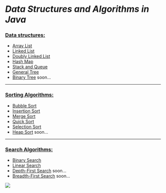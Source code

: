 # ***Data Structures and Algorithms in Java***

### [Data structures:](src/DataStructures)
- [Array List](src/DataStructures/ArrayList)
- [Linked List](src/DataStructures/LinkedList)
- [Doubly Linked List](src/DataStructures/DoublyLinkedList)
- [Hash Map](src/DataStructures/HashMap)
- [Stack and Queue](src/DataStructures/StackAndQueue)
- [General Tree](src/DataStructures/GeneralTree)
- [Binary Tree](src/DataStructures/BinaryTree) soon...
---
### [Sorting Algorithms:](src/Algorithms/Sort)
- [Bubble Sort](src/Algorithms/Sort/BubbleSort)
- [Insertion Sort](src/Algorithms/Sort/InsertionSort)
- [Merge Sort](src/Algorithms/Sort/MergeSort)
- [Quick Sort](src/Algorithms/Sort/QuickSort)
- [Selection Sort](src/Algorithms/Sort/SelectionSort)
- [Heap Sort](src/Algorithms/Sort/HeapSort) soon...
---
### [Search Algorithms:](src/Algorithms/Search)
- [Binary Search](src/Algorithms/Search/BinarySearch)
- [Linear Search](src/Algorithms/Search/LinearSearch)
- [Depth-First Search](src/Algorithms/Search/DepthFirstSearch) soon...
- [Breadth-First Search](src/Algorithms/Search/BreadthFirstSearch) soon...

<img src="https://github.com/Vlajkovic01/Data-Structures-and-Algorithms-in-Java/blob/main/others/Data Structures and Algorithms.pdf" align=center>
